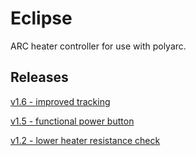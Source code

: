 # Eclipse

ARC heater controller for use with polyarc.

## Releases

<a href="https://github.com/adamlee-ARC/Eclipse/releases/download/1.6/ARC.Temperature.Controller.v1.6.zip">v1.6 - improved tracking</a>

<a href="https://github.com/adamlee-ARC/Eclipse/releases/download/1.5/ARC.Eclipse.Patch.v1.5.zip">v1.5 - functional power button</a>

<a href="https://github.com/adamlee-ARC/Eclipse/releases/download/1.2/ARC.Eclipse.Patch.v1.2.zip">v1.2 - lower heater resistance check</a>
